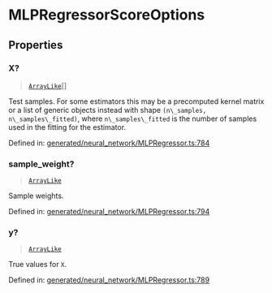 # MLPRegressorScoreOptions

## Properties

### X?

> [`ArrayLike`](../types/ArrayLike.md)[]

Test samples. For some estimators this may be a precomputed kernel matrix or a list of generic objects instead with shape `(n\_samples, n\_samples\_fitted)`, where `n\_samples\_fitted` is the number of samples used in the fitting for the estimator.

Defined in:  [generated/neural\_network/MLPRegressor.ts:784](https://github.com/transitive-bullshit/scikit-learn-ts/blob/92ab806/packages/sklearn/src/generated/neural_network/MLPRegressor.ts#L784)

### sample\_weight?

> [`ArrayLike`](../types/ArrayLike.md)

Sample weights.

Defined in:  [generated/neural\_network/MLPRegressor.ts:794](https://github.com/transitive-bullshit/scikit-learn-ts/blob/92ab806/packages/sklearn/src/generated/neural_network/MLPRegressor.ts#L794)

### y?

> [`ArrayLike`](../types/ArrayLike.md)

True values for `X`.

Defined in:  [generated/neural\_network/MLPRegressor.ts:789](https://github.com/transitive-bullshit/scikit-learn-ts/blob/92ab806/packages/sklearn/src/generated/neural_network/MLPRegressor.ts#L789)
